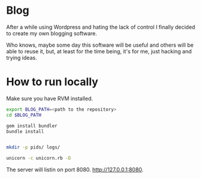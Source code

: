 Blog
====
After a while using Wordpress and hating the lack of control I finally decided to create my own blogging software.

Who knows, maybe some day this software will be useful and others will be able to reuse it, but, at least for the time being, it's for me, just hacking and trying ideas.

# How to run locally
Make sure you have RVM installed.

```sh
export BLOG_PATH=<path to the repository>
cd $BLOG_PATH

gem install bundler
bundle install


mkdir -p pids/ logs/

unicorn -c unicorn.rb -D
```

The server will listin on port 8080. http://127.0.0.1:8080.
